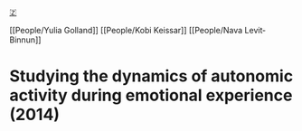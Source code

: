 [🇿](zotero://select/groups/5641742/items/7GMKCSZ2)

[[People/Yulia Golland]] [[People/Kobi Keissar]] [[People/Nava Levit‐Binnun]] 
# Studying the dynamics of autonomic activity during emotional experience (2014)

